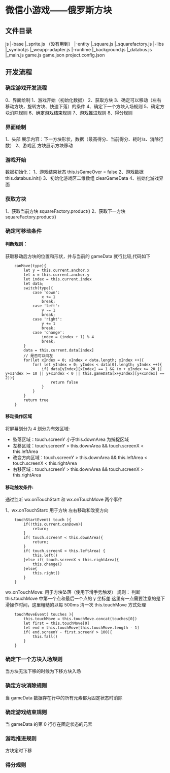 # 微信小游戏——俄罗斯方块

## 文件目录
js
 |-base
    |_sprite.js （没有用到）
 |-entity
    |_square.js
    |_squarefactory.js
 |-libs
    |_symbol.js
    |_weapp-adapter.js
 |-runtime
    |_background.js
    |_databus.js
 |_main.js
game.js
game.json
project.config.json

## 开发流程
### 确定游戏开发流程
0、界面绘制
1、游戏开始（初始化数据）
2、获取方块
3、确定可以移动（左右移动方块，旋转方块、快速下落）的条件
4、确定下一个方块入场规则
5、确定方块消除规则
6、确定游戏结束规则
7、游戏推进规则
8、得分规则
### 界面绘制
1、头部
展示内容：下一方块形状，数据（最高得分、当前得分、耗时/s、消除行数）
2、游戏区
方块展示方块移动
### 游戏开始
数据初始化：
1、游戏结束状态 this.isGameOver = false
2、游戏数据 this.databus.init()
3、初始化游戏区二维数组 clearGameData
4、初始化游戏界面
### 获取方块
1、获取当前方块 squareFactory.product()
2、获取下一方块 squareFactory.product()
### 确定可移动条件
#### 判断规则：
获取移动后方块的位置和形状，并与当前的 gameData 就行比较,代码如下
```
    canMove(type){
        let y = this.current.anchor.x
        let x = this.current.anchor.y
        let index = this.current.index
        let data;
        switch(type){
            case 'down':
                x += 1
                break;
            case 'left':
                y -= 1
                break;
            case 'right':
                y += 1
                break;
            case 'change':
                index = (index + 1) % 4
                break;
        }
        data = this.current.data[index]
        // 是否可以向左
        for(let xIndex = 0; xIndex < data.length; xIndex ++){
            for( let yIndex = 0; yIndex < data[0].length; yIndex ++){
                if( data[yIndex][xIndex] == 1 && (x + yIndex >= 20 || y+xIndex >= 10 || y+xIndex < 0 || this.gameData[x+yIndex][y+xIndex] == 2)){
                    return false
                }
            }
        }
        return true
    }
```
#### 移动操作区域
将屏幕划分为 4 划分为有效区域:
- 坠落区域：touch.screenY 小于this.downArea 为捕捉区域
- 左移区域：touch.screenY > this.downArea && touch.screenX < this.leftArea
- 改变方向区域：touch.screenY > this.downArea && this.leftArea < touch.screenX < this.rightArea
- 右移区域：touch.screenY > this.downArea && touch.screenX > this.rightArea

#### 移动触发条件:
通过监听 wx.onTouchStart 和 wx.onTouchMove 两个事件

1、wx.onTouchStart: 用于方块 左右移动和改变方向
```
    touchStartEvent( touch ){
        if(!this.current.canDown){
            return;
        }
        if( touch.screenY < this.downArea){
            return;
        }
        if( touch.screenX < this.leftArea) {
            this.left()
        }else if( touch.screenX < this.rightArea){
            this.change()
        }else{
            this.right()
        }
    }
```
wx.onTouchMove: 用于方块坠落（使用下滑手势触发）
规则：
    判断 this.touchMove 中第一个点和最后一个点的 y 坐标差
    这里有一点需要注意的是下滑操作时间，这里粗糙的以每 500ms 清一次 this.touchMove 方式处理
```
    touchMoveEvent( touches ){
        this.touchMove = this.touchMove.concat(touches[0])
        let first = this.touchMove[0]
        let end = this.touchMove[this.touchMove.length - 1]
        if( end.screenY - first.screenY > 100){
            this.fall()
        }
    }
```
### 确定下一个方块入场规则
当方块无法下移的时候为下移方块入场
### 确定方块消除规则
当 gameData 数据存在行中的所有元素都为固定状态时消除
### 确定游戏结束规则
当 gameData 的第 0 行存在固定状态的元素
### 游戏推进规则
方块定时下移
### 得分规则


